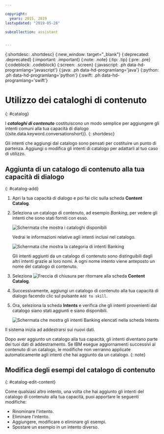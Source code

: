 ```yaml
---

copyright:
  years: 2015, 2019
lastupdated: "2019-05-28"

subcollection: assistant


---
```


{:shortdesc: .shortdesc}
{:new_window: target="_blank"}
{:deprecated: .deprecated}
{:important: .important}
{:note: .note}
{:tip: .tip}
{:pre: .pre}
{:codeblock: .codeblock}
{:screen: .screen}
{:javascript: .ph data-hd-programlang='javascript'}
{:java: .ph data-hd-programlang='java'}
{:python: .ph data-hd-programlang='python'}
{:swift: .ph data-hd-programlang='swift'}

# Utilizzo dei cataloghi di contenuto
{: #catalog}

I ***cataloghi di contenuto*** costituiscono un modo semplice per aggiungere gli intenti comuni alla tua capacità di dialogo {{site.data.keyword.conversationshort}}.
{: shortdesc}

Gli intenti che aggiungi dal catalogo sono pensati per costituire un punto di partenza. Aggiungi o modifica gli intenti di catalogo per adattarli al tuo caso di utilizzo.

## Aggiunta di un catalogo di contenuto alla tua capacità di dialogo
{: #catalog-add}

1.  Apri la tua capacità di dialogo e poi fai clic sulla scheda **Content Catalog**.

1.  Seleziona un catalogo di contenuto, ad esempio *Banking*, per vedere gli intenti che sono stati forniti con esso.

    ![Schermata che mostra i cataloghi disponibili](images/catalog_overview.png)

    Vedrai le informazioni relative agli intenti inclusi nel catalogo.

    ![Schermata che mostra la categoria di intenti Banking](images/catalog_open.png)

    Gli intenti aggiunti da un catalogo di contenuto sono distinguibili dagli altri intenti grazie ai loro nomi. A ogni nome intento viene anteposto un nome del catalogo di contenuto.

1.  Seleziona ![Freccia di chiusura](images/close_arrow.png) per ritornare alla scheda **Content Catalog**.

1.  Successivamente, aggiungi un catalogo di contenuto alla tua capacità di dialogo facendo clic sul pulsante `Add to skill`.

1.  Ora, seleziona la scheda **Intents** e verifica che gli intenti provenienti dal catalogo siano stati aggiunti e siano disponibili.

    ![Schermata che mostra gli intenti Banking elencati nella scheda Intents](images/catalog_intents.png)

Il sistema inizia ad addestrarsi sui nuovi dati.

Dopo aver aggiunto un catalogo alla tua capacità, gli intenti diventano parte dei tuoi dati di addestramento. Se IBM esegue aggiornamenti successivi al contenuto di un catalogo, le modifiche non verranno applicate automaticamente agli intenti che hai aggiunto da un catalogo.
{: note}

## Modifica degli esempi del catalogo di contenuto
{: #catalog-edit-content}

Come qualsiasi altro intento, una volta che hai aggiunto gli intenti del catalogo di contenuto alla tua capacità, puoi apportare le seguenti modifiche:

- Rinominare l'intento.
- Eliminare l'intento.
- Aggiungere, modificare o eliminare gli esempi.
- Spostare un esempio in un intento diverso.
